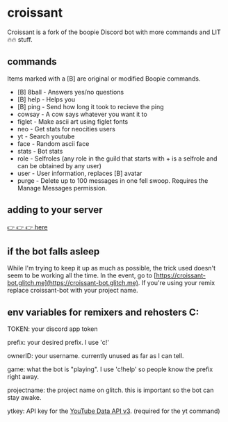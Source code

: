 # croissant

Croissant is a fork of the boopie Discord bot with more commands and LIT 🔥🔥 stuff.

## commands
Items marked with a [B] are original or modified Boopie commands.
- [B] 8ball - Answers yes/no questions
- [B] help - Helps you
- [B] ping - Send how long it took to recieve the ping
- cowsay - A cow says whatever you want it to
- figlet - Make ascii art using figlet fonts
- neo - Get stats for neocities users
- yt - Search youtube
- face - Random ascii face
- stats - Bot stats
- role - Selfroles (any role in the guild that starts with + is a selfrole and can be obtained by any user)
- user - User information, replaces [B] avatar
- purge - Delete up to 100 messages in one fell swoop. Requires the Manage Messages permission.

## adding to your server

[👉 👉 👉 here](https://discordapp.com/oauth2/authorize?client_id=441444584988606464&scope=bot&permissions=268561408)

## if the bot falls asleep
While I'm trying to keep it up as much as possible, the trick used doesn't seem to be working all the time. In the event, go to [https://croissant-bot.glitch.me](https://croissant-bot.glitch.me). If you're using your remix replace croissant-bot with your project name.

## env variables for remixers and rehosters C:

TOKEN: your discord app token

prefix: your desired prefix. I use 'c!'

ownerID: your username. currently unused as far as I can tell.

game: what the bot is "playing". I use 'c!help' so people know the prefix right away.

projectname: the project name on glitch. this is important so the bot can stay awake.

ytkey: API key for the [YouTube Data API v3](https://console.developers.google.com/apis/library/youtube.googleapis.com/?q=youtube). (required for the yt command)